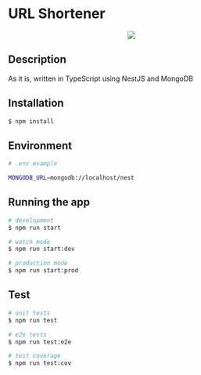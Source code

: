 # URL Shortener

<p align="center">
  <a href="https://skillicons.dev">
    <img src="https://skillicons.dev/icons?i=nest,ts,nodejs,mongo&perline=20" />
  </a>
</p>

## Description

As it is, written in TypeScript using NestJS and MongoDB

## Installation

```bash
$ npm install
```

## Environment

```bash
# .env example

MONGODB_URL=mongodb://localhost/nest
```

## Running the app

```bash
# development
$ npm run start

# watch mode
$ npm run start:dev

# production mode
$ npm run start:prod
```

## Test

```bash
# unit tests
$ npm run test

# e2e tests
$ npm run test:e2e

# test coverage
$ npm run test:cov
```
